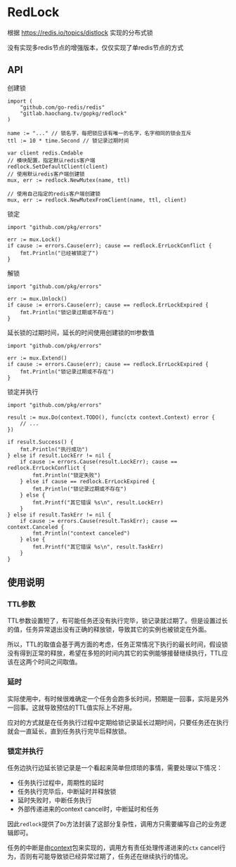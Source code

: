 # RedLock

根据 https://redis.io/topics/distlock 实现的分布式锁

没有实现多redis节点的增强版本，仅仅实现了单redis节点的方式

## API

创建锁
```golang
import (
	"github.com/go-redis/redis"
	"gitlab.haochang.tv/gopkg/redlock"
)

name := "..." // 锁名字，每把锁应该有唯一的名字，名字相同的锁会互斥
ttl := 10 * time.Second	// 锁记录过期时间

var client redis.Cmdable
// 模块配置，指定默认redis客户端
redlock.SetDefaultClient(client)
// 使用默认redis客户端创建锁
mux, err := redlock.NewMutex(name, ttl)

// 使用自己指定的redis客户端创建锁
mux, err := redlock.NewMutexFromClient(name, ttl, client)
```

锁定
```golang
import "github.com/pkg/errors"

err := mux.Lock()
if cause := errors.Cause(err); cause == redlock.ErrLockConflict {
	fmt.Println("已经被锁定了")
}
```

解锁
```golang
import "github.com/pkg/errors"

err := mux.Unlock()
if cause := errors.Cause(err); cause == redlock.ErrLockExpired {
	fmt.Println("锁记录过期或不存在")
}
```

延长锁的过期时间，延长的时间使用创建锁的ttl参数值
```golang
import "github.com/pkg/errors"

err := mux.Extend()
if cause := errors.Cause(err); cause == redlock.ErrLockExpired {
	fmt.Println("锁记录过期或不存在")
}
```

锁定并执行
```golang
import "github.com/pkg/errors"

result := mux.Do(context.TODO(), func(ctx context.Context) error {
	// ...
})

if result.Success() {
	fmt.Println("执行成功")
} else if result.LockErr != nil {
	if cause := errors.Cause(result.LockErr); cause == redlock.ErrLockConflict {
		fmt.Println("锁定失败")
	} else if cause == redlock.ErrLockExpired {
		fmt.Println("锁记录过期或不存在")
	} else {
		fmt.Printf("其它错误 %s\n", result.LockErr)
	}
} else if result.TaskErr != nil {
	if cause := errors.Cause(result.TaskErr); cause == context.Canceled {
		fmt.Println("context canceled")
	} else {
		fmt.Printf("其它错误 %s\n", result.TaskErr)
	}
}
```

## 使用说明

### TTL参数

TTL参数设置短了，有可能任务还没有执行完毕，锁记录就过期了。但是设置过长的值，任务异常退出没有正确的释放锁，导致其它的实例也被锁定在外面。

所以，TTL的取值会基于两方面的考虑，任务正常情况下执行的最长时间，假设锁没有得到正常的释放，希望在多短的时间内其它的实例能够接替继续执行，TTL应该在这两个时间之间取值。

### 延时

实际使用中，有时候很难确定一个任务会跑多长时间，预期是一回事，实际是另外一回事。这就导致预估的TTL值实际上不好用。

应对的方式就是在任务执行过程中定期给锁记录延长过期时间，只要任务还在执行就会一直延长，直到任务执行完毕后释放锁。

### 锁定并执行

任务边执行边延长锁记录是一个看起来简单但烦琐的事情，需要处理以下情况：

- 任务执行过程中，周期性的延时
- 任务执行完毕后，中断延时并释放锁
- 延时失败时，中断任务执行
- 外部传递进来的context cancel时，中断延时和任务

因此`redlock`提供了`Do`方法封装了这部分复杂性，调用方只需要编写自己的业务逻辑即可。

任务的中断是由[context](https://golang.org/pkg/context)包来实现的，调用方有责任处理传递进来的`ctx` cancel行为，否则有可能导致锁已经异常过期了，任务还在继续执行的情况。

